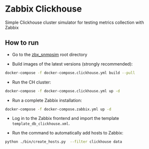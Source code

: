 # Zabbix Clickhouse

Simple Clickhouse cluster simulator for testing metrics collection with Zabbix

## How to run

- Go to the [zbx_snmpsim](https://github.com/v-zhuravlev/zbx_snmpsim) root directory

- Build images of the latest versions (strongly recommended):

```bash
docker-compose -f docker-compose.clickhouse.yml build --pull
```

- Run the CH cluster:

```bash
docker-compose -f docker-compose.clickhouse.yml up -d
```

- Run a complete Zabbix installation:

```bash
docker-compose -f docker-compose.zabbix.yml up -d
```

- Log in to the Zabbix frontend and import the template `template_db_clickhouse.xml`.

- Run the command to automatically add hosts to Zabbix:

```bash
python ./bin/create_hosts.py  --filter clickhouse data
```

